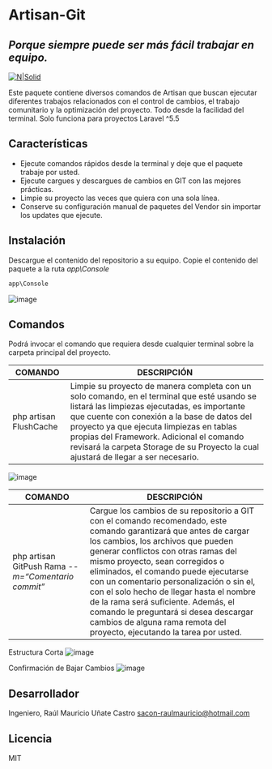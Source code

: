 # Artisan-Git
## _Porque siempre puede ser más fácil trabajar en equipo._

[![N|Solid](https://i.ibb.co/ZLzQTpm/Firma-Git-Hub.png)](#)

Este paquete contiene diversos comandos de Artisan que buscan ejecutar diferentes trabajos relacionados con el control de cambios, el trabajo comunitario y la optimización del proyecto. Todo desde la facilidad del terminal.
Solo funciona para proyectos Laravel ^5.5

## Características

-	Ejecute comandos rápidos desde la terminal y deje que el paquete trabaje por usted.
-	Ejecute cargues y descargues de cambios en GIT con las mejores prácticas.
-	Limpie su proyecto las veces que quiera con una sola línea.
-	Conserve su configuración manual de paquetes del Vendor sin importar los updates que ejecute.

## Instalación

Descargue el contenido del repositorio a su equipo.
Copie el contenido del paquete a la ruta _app\Console_

```sh
app\Console
```

![image](https://user-images.githubusercontent.com/91748598/169712357-a675d3f6-094f-4434-bcfa-403ca92fb160.png)

## Comandos

Podrá invocar el comando que requiera desde cualquier terminal sobre la carpeta principal del proyecto.

| COMANDO | DESCRIPCIÓN |
| ----------- | ----------- |
| php artisan FlushCache | Limpie su proyecto de manera completa con un solo comando, en el terminal que esté usando se listará las limpiezas ejecutadas, es importante que cuente con conexión a la base de datos del proyecto ya que ejecuta limpiezas en tablas propias del Framework. Adicional el comando revisará la carpeta Storage de su Proyecto la cual ajustará de llegar a ser necesario. |

![image](https://user-images.githubusercontent.com/91748598/169712866-3866dd82-9b8f-43ac-b7c4-ad6e8e94d03d.png)

| COMANDO | DESCRIPCIÓN |
| ----------- | ----------- |
| php artisan GitPush Rama _--m=“Comentario commit”_ | Cargue los cambios de su repositorio a GIT con el comando recomendado, este comando garantizará que antes de cargar los cambios, los archivos que pueden generar conflictos con otras ramas del mismo proyecto, sean corregidos o eliminados, el comando puede ejecutarse con un comentario personalización o sin el, con el solo hecho de llegar hasta el nombre de la rama será suficiente. Además, el comando le preguntará si desea descargar cambios de alguna rama remota del proyecto, ejecutando la tarea por usted. |

Estructura Corta
![image](https://user-images.githubusercontent.com/91748598/169713010-3df69b26-cf19-4414-bf5c-05d23133b6aa.png)

Confirmación de Bajar Cambios
![image](https://user-images.githubusercontent.com/91748598/169713035-8df77098-82f3-4e2b-84f1-2b66a027bf4d.png)






## Desarrollador

Ingeniero, Raúl Mauricio Uñate Castro
sacon-raulmauricio@hotmail.com

## Licencia
MIT
